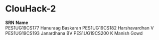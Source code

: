 # ClouHack-2
**SRN**                   **Name**  
PES1UG19CS177         Hanuraag Baskaran
PES1UG19CS182         Harshavardhan V
PES1UG19CS193         Janardhana BV
PES1UG19CS200         K Manish Gowd

